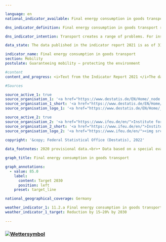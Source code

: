 ```yaml
---

language: en    
national_indicator_available: Final energy consumption in goods transport    

dns_indicator_definition: Final energy consumption in goods transport represents the energy consumption for the transport of goods within Germany via inland waterways, by rail and by road.    

dns_indicator_intention: Transport creates a range of problems. For instance, noise and air pollution impair quality of life, especially in cities, and traffic-related emissions contribute to climate change. The emission of harmful greenhouse gases is closely linked to the energy consumed for transport purposes.<br>The aim is to reduce final energy consumption in goods transport by 15 to 20% by 2030.    

data_state: The data published in the indicator report 2021 is as of 31.12.2020. The data shown on the DNS-Online-Platform is updated regularly, so that more current data may be available online than published in the indicator report 2021.    

indicator_name: Final energy consumption in goods transport    
section: Mobility    
postulate: Guaranteeing mobility – protecting the environment    

#content     
content_and_progress: <i>Text from the Indicator Report 2021 </i>The data regarding domestic final energy consumption originates from the TREMOD (Transport Emissions Estimation Model) database at the Institute for Energy and Environmental Research. TREMOD is a model for evaluating transport emissions. The data record fuel consumption within Germany irrespective of where refuelling takes place. “Final energy” refers to that part of the total energy used that is directly consumed in transport. It does not cover the conversion losses that arise during the production of fuels or any pipeline losses that may occur.<br>TREMOD also supplies the goods transport volumes which are used to calculate the specific energy consumption of this sector. Air freight transport is not included, as it accounts for negligibly small volumes.<br>By definition, the indicator for final energy consumption in goods transport refers to consumption within Germany. It gives only an inadequate reflection of the German economy’s increasingly complex international ties in a globalised world. As a result, transport flows and the associated energy consumption that arises due to German exports and imports are not included.<br>The energy-consumption data presented here is supplemented by energy efficiency, or energy consumed per tonne-kilometre. The number of tonne-kilometres provides information about the extent to which transport intensity or the distance per transported tonne changes.<br>Contrary to the German Government’s target, final energy consumption for the carriage of goods was 6.2% higher in 2018 compared with 2005. Goods thereby accounted for almost 30% of total final energy consumption in the transport sector. The sharp increase can be attributed primarily to freight transport by road. Final energy consumption in road goods transport increased by 7.8% during this period, while consumption for rail and inland shipping was significantly reduced (-5.3% and -26.7% respectively).<br>During the same period, goods transport volumes increased by 22.0%. In conjunction with comparable energy consumption in 2005 and 2018, this means a significant increase in efficiency of 13.0% during that time.<br>During the economic crisis of 2009, price-adjusted gross value added in the manufacturing industry suffered a particularly sharp decline of just under 20%. This heavy loss particularly affected the transport sector, which reacts directly to increases and falls in the production of goods. The resultant decrease in the utilisation of transport capacity explains why average energy consumption per tonne-kilometre rose slightly despite the sharp fall in overall energy consumption in absolute terms during the crisis years.<br>Besides the more short-term consequences of the economic crisis of 2009, a number of long-term ramifications also affected the development of final energy consumption in goods transport during the 2005 to 2018 review period. For instance, there was a decrease in the average number of manufacturing steps a company performs, something that is normally associated with greater transport volumes because companies procure more intermediate goods from domestic and international suppliers. Furthermore, the average distance between where goods are manufactured and where they are used increased, which also caused transport volumes to rise. These effects are countered by a shift towards a less material-intensive pattern of demand (e.g. increasing demand for services). The resulting change in the composition of goods volumes dampened the increase in transport-related energy consumption.    

#Sources    

source_active_1: true
source_organisation_1: '<a href="https://www.destatis.de/EN/Home/_node.html">Federal Statistical Office</a>'
source_organisation_1_short: '<a href="https://www.destatis.de/EN/Home/_node.html">Federal Statistical Office</a>'
source_organisation_logo_1: '<a href="https://www.destatis.de/EN/Home/_node.html"><img src="ttps://g205sdgs.github.io/sdg-indicators/public/logosEn/destatis.png" alt="Federal Statistical Office" title=" Click here to visit the homepage of the organizationFederal Statistical Office" style="height:60px; width:148px; border: transparent"/></a>'

source_active_2: true
source_organisation_2: '<a href="https://www.ifeu.de/en/">Institute for Energy and Environmental Research</a>'
source_organisation_2_short: '<a href="https://www.ifeu.de/en/">Institute for Energy and Environmental Research</a>'
source_organisation_logo_2: '<a href="https://www.ifeu.de/en/"><img src="ttps://g205sdgs.github.io/sdg-indicators/public/logosEn/ifeu.png" alt="Institute for Energy and Environmental Research" title=" Click here to visit the homepage of the organizationInstitute for Energy and Environmental Research" style="height:60px; width:148px; border: transparent"/></a>'
    
copyright: '&copy; Federal Statistical Office (Destatis), 2022'    

data_footnotes: 2020 provisional data.<br>• Data based on a special evaluation.    

graph_title: Final energy consumption in goods transport    

graph_annotations:
  - value: 85.0
    label:
      content: Target 2030
      position: left
    preset: target_line    

national_geographical_coverage: Germany    

weather_indicator_1: 11.2.a Final energy consumption in goods transport
weather_indicator_1_target: Reduction by 15–20% by 2030
    
---
```



<div>
  <div class="my-header">
    <h3>
      <a href="https://dnsTestEnvironment.github.io/dns-indicators/en/status"><img src="https://g205sdgs.github.io/sdg-indicators/public/Wettersymbole/Wolke.png" title="Text will follow soon" alt="Wettersymbol"/>
      </a>
    </h3>
  </div>
  <div class="my-header-note">
  </div>
</div>